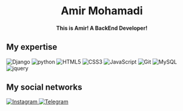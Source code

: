 <h1 align="center">
  <br>
<!--   <a href="https://instagram.com/weblax.ir"><img src="./logo.png" alt="omidbaharifar" width="200"></a> -->
  <br>
Amir Mohamadi
</h1>

<h4 align="center">This is Amir! A BackEnd Developer!</h4>

## My expertise

<p>
<img alt="Django" src="https://img.shields.io/badge/django-rgb(0, 51, 0).svg?style=for-the-badge&logo=django&logoColor=white" />
  <img alt="python" src="https://img.shields.io/badge/python-3670A0?style=for-the-badge&logo=python&logoColor=ffdd54" />
<img alt="HTML5" src="https://img.shields.io/badge/html5-%23E34F26.svg?style=for-the-badge&logo=html5&logoColor=white" />
<img alt="CSS3" src="https://img.shields.io/badge/css3-%231572B6.svg?style=for-the-badge&logo=css3&logoColor=white" />
<img alt="JavaScript" src="https://img.shields.io/badge/javascript-%23323330.svg?style=for-the-badge&logo=javascript&logoColor=%23F7DF1E" />
<img alt="Git" src="https://img.shields.io/badge/git-%23F05033.svg?style=for-the-badge&logo=git&logoColor=white" />
<img alt="MySQL" src="https://img.shields.io/badge/mysql-%2300f.svg?style=for-the-badge&logo=mysql&logoColor=white" />
<img alt="jquery" src="https://img.shields.io/badge/jquery-%230769AD.svg?style=for-the-badge&logo=jquery&logoColor=white" />
<!-- <img alt="react" src="https://img.shields.io/badge/react-%2320232a.svg?style=for-the-badge&logo=react&logoColor=%2361DAFB" />
<img alt="Next JS" src="https://img.shields.io/badge/Next-black?style=for-the-badge&logo=next.js&logoColor=white" />
<img alt="TailwindCSS" src="https://img.shields.io/badge/tailwindcss-%2338B2AC.svg?style=for-the-badge&logo=tailwind-css&logoColor=white" />
<img alt="GraphQL" src="https://img.shields.io/badge/-GraphQL-E10098?style=for-the-badge&logo=graphql&logoColor=white" />
<img alt="TypeScript" src="https://img.shields.io/badge/typescript-%23007ACC.svg?style=for-the-badge&logo=typescript&logoColor=white" /> -->


</p>

## My social networks
 <a href="https://instagram.com/amirr_m1997">
    <img alt="Instagram" src="https://img.shields.io/badge/Instagram-%23E4405F.svg?style=for-the-badge&logo=Instagram&logoColor=white" />
</a>
<!--<a href="https://www.youtube.com/channel/UC9l_5Xfj0KnQda1hkf_nSWQ">
    <img alt="YouTube" src="https://img.shields.io/badge/YouTube-%23FF0000.svg?style=for-the-badge&logo=YouTube&logoColor=white" />
</a> -->
<a href="https://t.me/amirr_m1997">
    <img alt="Telegram" src="https://img.shields.io/badge/Telegram-2CA5E0?style=for-the-badge&logo=telegram&logoColor=white" />
</a>

